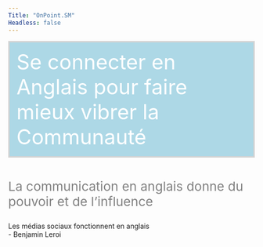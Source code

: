 ```yaml
---
Title: "OnPoint.SM"
Headless: false
---
```

<div style="background: lightblue;
              color:white;
            font-size: 42px;
            padding: 14px;
            border: 3px solid lightgray;
            ">
            Se connecter en Anglais pour faire mieux vibrer la Communauté
</div>
</br>
<p style="color:grey;font-size:26;">La communication en anglais donne du pouvoir et de l’influence</p>Les médias sociaux fonctionnent en anglais
</br>- Benjamin Leroi
